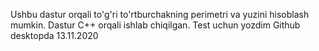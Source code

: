 Ushbu dastur orqali to'g'ri to'rtburchakning perimetri va yuzini hisoblash mumkin.
Dastur C++ orqali ishlab chiqilgan.
Test uchun yozdim Github desktopda
13.11.2020
